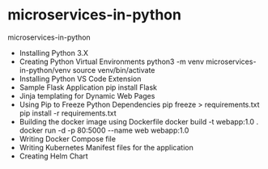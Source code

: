 # microservices-in-python
microservices-in-python
- Installing Python 3.X
- Creating Python Virtual Environments
    python3 -m venv microservices-in-python/venv
    source venv/bin/activate
- Installing Python VS Code Extension
- Sample Flask Application
    pip install Flask
- Jinja templating for Dynamic Web Pages
- Using Pip to Freeze Python Dependencies
    pip freeze > requirements.txt
    pip install -r requirements.txt
- Building the docker image using Dockerfile
    docker build -t webapp:1.0 .
    docker run -d -p 80:5000 --name web webapp:1.0
- Writing Docker Compose file
- Writing Kubernetes Manifest files for the application
- Creating Helm Chart